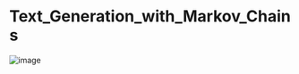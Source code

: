 # Text_Generation_with_Markov_Chains
![image](https://github.com/user-attachments/assets/de8652de-53ae-4f06-93ae-a7de903c63e5)
